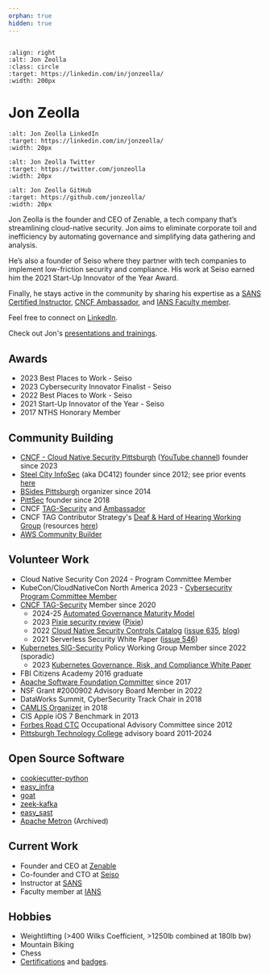 ```yaml
---
orphan: true
hidden: true
---
```

```{toctree}
```

```{image} img/jon_zeolla.png
:align: right
:alt: Jon Zeolla
:class: circle
:target: https://linkedin.com/in/jonzeolla/
:width: 200px
```

# Jon Zeolla

```{image} img/linkedin.png
:alt: Jon Zeolla LinkedIn
:target: https://linkedin.com/in/jonzeolla/
:width: 20px
```
```{image} img/twitter.png
:alt: Jon Zeolla Twitter
:target: https://twitter.com/jonzeolla
:width: 20px
```
```{image} img/github.png
:alt: Jon Zeolla GitHub
:target: https://github.com/jonzeolla/
:width: 20px
```

Jon Zeolla is the founder and CEO of Zenable, a tech company that’s streamlining cloud-native security. Jon aims to eliminate corporate toil and inefficiency by
automating governance and simplifying data gathering and analysis.

He’s also a founder of Seiso where they partner with tech companies to implement low-friction security and compliance. His work at Seiso earned him the 2021
Start-Up Innovator of the Year Award.

Finally, he stays active in the community by sharing his expertise as a [SANS Certified Instructor](https://www.sans.org/profiles/jon-zeolla), [CNCF
Ambassador](https://www.cncf.io/people/ambassadors/?p=jon-zeolla), and [IANS Faculty
member](https://www.iansresearch.com/our-faculty/faculty/detail/jon-zeolla).

Feel free to connect on [LinkedIn](https://linkedin.com/in/jonzeolla).

Check out Jon's [presentations and trainings](project:./ref/jz-content.md).

## Awards

* 2023 Best Places to Work - Seiso
* 2023 Cybersecurity Innovator Finalist - Seiso
* 2022 Best Places to Work - Seiso
* 2021 Start-Up Innovator of the Year - Seiso
* 2017 NTHS Honorary Member

## Community Building

* [CNCF - Cloud Native Security Pittsburgh](https://community.cncf.io/cloud-native-security-pittsburgh/) ([YouTube
  channel](https://www.youtube.com/@cloud-native-security)) founder since 2023
* [Steel City InfoSec](https://steelcityinfosec.com/) (aka DC412) founder since 2012; see prior events
  [here](https://www.meetup.com/steel-city-infosec/events/?type=past)
* [BSides Pittsburgh](https://bsidespgh.com/) organizer since 2014
* [PittSec](https://pittsec.com/) founder since 2018
* CNCF [TAG-Security](https://github.com/cncf/tag-security) and [Ambassador](https://www.cncf.io/people/ambassadors/?p=jon-zeolla)
* CNCF TAG Contributor Strategy's [Deaf & Hard of Hearing Working Group](https://contribute.cncf.io/about/deaf-and-hard-of-hearing/) (resources
  [here](https://contribute.cncf.io/accessibility/deaf-and-hard-of-hearing/))
* [AWS Community Builder](https://aws.amazon.com/developer/community/community-builders/community-builders-directory/)

## Volunteer Work

* Cloud Native Security Con 2024 - Program Committee Member
* KubeCon/CloudNativeCon North America 2023 - [Cybersecurity Program Committee
  Member](https://www.credly.com/earner/earned/badge/b5fe6313-37ad-41f9-a3b0-a07e6003c6ac)
* [CNCF TAG-Security](https://github.com/cncf/tag-security) Member since 2020
  * 2024-25 [Automated Governance Maturity Model](https://github.com/cncf/tag-security/issues/1426)
  * 2023 [Pixie security review](https://github.com/cncf/tag-security/issues/1068) ([Pixie](https://github.com/pixie-io/pixie))
  * 2022 [Cloud Native Security Controls Catalog](https://docs.google.com/spreadsheets/d/1H9J0phBbg47fsyiLNG1-5NXms46KKxTH9ZjcU07no6A/edit#gid=1938257679) ([issue
    635](https://github.com/cncf/tag-security/issues/635),
    [blog](https://www.cncf.io/blog/2022/06/07/introduction-to-the-cloud-native-security-controls-catalog/))
  * 2021 Serverless Security White Paper ([issue 546](https://github.com/cncf/tag-security/issues/546))
* [Kubernetes SIG-Security](https://github.com/kubernetes/sig-security/tree/main) Policy Working Group Member since 2022 (sporadic)
  * 2023 [Kubernetes Governance, Risk, and Compliance White
    Paper](https://github.com/kubernetes/sig-security/blob/8cf0dd5dc8b9c7e67be71b19e3b4683645b99a68/sig-security-docs/papers/policy_grc/Kubernetes_Policy_WG_Paper_v1_101123.pdf)
* FBI Citizens Academy 2016 graduate
* [Apache Software Foundation Committer](http://home.apache.org/committer-index.html) since 2017
* NSF Grant #2000902 Advisory Board Member in 2022
* DataWorks Summit, CyberSecurity Track Chair in 2018
* [CAMLIS Organizer](https://www.camlis.org/) in 2018
* CIS Apple iOS 7 Benchmark in 2013
* [Forbes Road CTC](https://forbesroad.org/) Occupational Advisory Committee since 2012
* [Pittsburgh Technology College](https://ptcollege.edu/) advisory board 2011-2024

## Open Source Software

* [cookiecutter-python](https://github.com/SeisoLLC/cookiecutter-python)
* [easy_infra](https://github.com/SeisoLLC/easy_infra)
* [goat](https://github.com/SeisoLLC/goat)
* [zeek-kafka](https://github.com/SeisoLLC/zeek-kafka)
* [easy_sast](https://github.com/SeisoLLC/easy_sast)
* [Apache Metron](https://github.com/apache/metron) (Archived)

## Current Work

* Founder and CEO at [Zenable](https://www.zenable.io/#The-Team-slider)
* Co-founder and CTO at [Seiso](https://sei.so/jon)
* Instructor at [SANS](https://www.sans.org/profiles/jon-zeolla/)
* Faculty member at [IANS](https://www.iansresearch.com/our-faculty/faculty/detail/jon-zeolla)

## Hobbies

* Weightlifting (>400 Wilks Coefficient, >1250lb combined at 180lb bw)
* Mountain Biking
* Chess
* [Certifications](https://drive.google.com/drive/u/0/folders/0B2NDLONqoOuTcXU1Uk5yVnBFMW8?resourcekey=0-iM4bgThWU8AStx5cR7RIow) and
  [badges](https://www.credly.com/users/jon-zeolla/badges).
